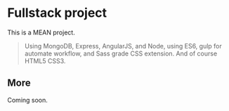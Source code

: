 # Fullstack project
  This is a MEAN project.
> Using MongoDB, Express, AngularJS, and Node, using ES6, gulp for automate workflow, and Sass grade CSS extension. And of course HTML5 CSS3.

## More
  Coming soon.
